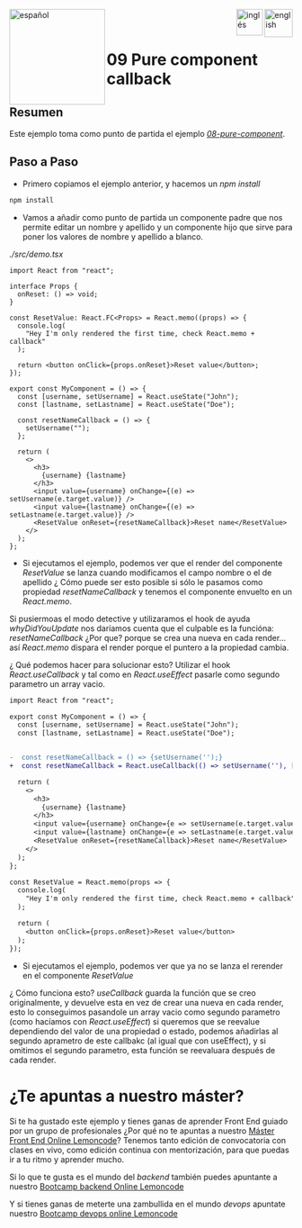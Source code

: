 [<img align="left" src="https://images.squarespace-cdn.com/content/v1/56cdb491a3360cdd18de5e16/1536155167931-3JJ7O74IM4QP88L0RQS9/3_200.png" alt="español" width="170"/>](https://lemoncode.net/) 


[<img align="right" src="https://upload.wikimedia.org/wikipedia/commons/thumb/7/7c/Spain_flag_icon.svg/1200px-Spain_flag_icon.svg.png" alt="english" width="50"/>](https://github.com/Lemoncode/react-hooks-by-example/blob/master/09-pure-component-callback/Readme_es.md)
[<img align="right" src="https://assets.stickpng.com/images/580b585b2edbce24c47b2836.png" alt="inglés" width="47"/>](https://github.com/Lemoncode/react-hooks-by-example/blob/master/09-pure-component-callback/Readme.md)
  
<br>
<br>

# 09 Pure component callback

## Resumen

Este ejemplo toma como punto de partida el ejemplo [_08-pure-component_](https://github.com/Lemoncode/react-hooks-by-example/blob/master/08-pure-component/Readme.md).

## Paso a Paso

- Primero copiamos el ejemplo anterior, y hacemos un _npm install_

```bash
npm install
```

- Vamos a añadir como punto de partida un componente padre
  que nos permite editar un nombre y apellido y un componente
  hijo que sirve para poner los valores de nombre y apellido a blanco.

_./src/demo.tsx_

```tsx
import React from "react";

interface Props {
  onReset: () => void;
}

const ResetValue: React.FC<Props> = React.memo((props) => {
  console.log(
    "Hey I'm only rendered the first time, check React.memo + callback"
  );

  return <button onClick={props.onReset}>Reset value</button>;
});

export const MyComponent = () => {
  const [username, setUsername] = React.useState("John");
  const [lastname, setLastname] = React.useState("Doe");

  const resetNameCallback = () => {
    setUsername("");
  };

  return (
    <>
      <h3>
        {username} {lastname}
      </h3>
      <input value={username} onChange={(e) => setUsername(e.target.value)} />
      <input value={lastname} onChange={(e) => setLastname(e.target.value)} />
      <ResetValue onReset={resetNameCallback}>Reset name</ResetValue>
    </>
  );
};
```

- Si ejecutamos el ejemplo, podemos ver que el render del componente
  _ResetValue_ se lanza cuando modificamos el campo nombre o el de apellido
  ¿ Cómo puede ser esto posible si sólo le pasamos como propiedad _resetNameCallback_
  y tenemos el componente envuelto en un _React.memo_.

Si pusiermoas el modo detective y utilizaramos el hook de ayuda _whyDidYouUpdate_
nos daríamos cuenta que el culpable es la funcióna: _resetNameCallback_
¿Por que? porque se crea una nueva en cada render... así _React.memo_ dispara el
render porque el puntero a la propiedad cambia.

¿ Qué podemos hacer para solucionar esto? Utilizar el hook _React.useCallback_
y tal como en _React.useEffect_ pasarle como segundo parametro un array vacio.

```diff
import React from "react";

export const MyComponent = () => {
  const [username, setUsername] = React.useState("John");
  const [lastname, setLastname] = React.useState("Doe");


-  const resetNameCallback = () => {setUsername('');}
+  const resetNameCallback = React.useCallback(() => setUsername(''), []);

  return (
    <>
      <h3>
        {username} {lastname}
      </h3>
      <input value={username} onChange={e => setUsername(e.target.value)} />
      <input value={lastname} onChange={e => setLastname(e.target.value)} />
      <ResetValue onReset={resetNameCallback}>Reset name</ResetValue>
    </>
  );
};

const ResetValue = React.memo(props => {
  console.log(
    "Hey I'm only rendered the first time, check React.memo + callback"
  );

  return (
    <button onClick={props.onReset}>Reset value</button>
  );
});
```

- Si ejecutamos el ejemplo, podemos ver que ya no se lanza el rerender en el componente _ResetValue_

¿ Cómo funciona esto? _useCallback_ guarda la función que se creo originalmente,
y devuelve esta en vez de crear una nueva en cada render, esto lo conseguimos
pasandole un array vacio como segundo parametro (como hacíamos con _React.useEffect_)
si queremos que se reevalue dependiendo del valor de una propiedad o estado, podemos
añadirlas al segundo aprametro de este callbakc (al igual que con useEffect), y si
omitimos el segundo parametro, esta función se reevaluara después de cada render.

# ¿Te apuntas a nuestro máster?

Si te ha gustado este ejemplo y tienes ganas de aprender Front End
guiado por un grupo de profesionales ¿Por qué no te apuntas a
nuestro [Máster Front End Online Lemoncode](https://lemoncode.net/master-frontend#inicio-banner)? Tenemos tanto edición de convocatoria
con clases en vivo, como edición continua con mentorización, para
que puedas ir a tu ritmo y aprender mucho.

Si lo que te gusta es el mundo del _backend_ también puedes apuntante a nuestro [Bootcamp backend Online Lemoncode](https://lemoncode.net/bootcamp-backend#bootcamp-backend/inicio)

Y si tienes ganas de meterte una zambullida en el mundo _devops_
apuntate nuestro [Bootcamp devops online Lemoncode](https://lemoncode.net/bootcamp-devops#bootcamp-devops/inicio)
